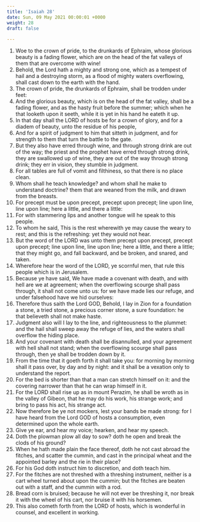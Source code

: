 ```yaml
---
title: 'Isaiah 28'
date: Sun, 09 May 2021 00:00:01 +0000
weight: 28
draft: false
  
---
```


1. Woe to the crown of pride, to the drunkards of Ephraim, whose glorious beauty is a fading flower, which are on the head of the fat valleys of them that are overcome with wine!
2. Behold, the Lord hath a mighty and strong one, which as a tempest of hail and a destroying storm, as a flood of mighty waters overflowing, shall cast down to the earth with the hand.
3. The crown of pride, the drunkards of Ephraim, shall be trodden under feet:
4. And the glorious beauty, which is on the head of the fat valley, shall be a fading flower, and as the hasty fruit before the summer; which when he that looketh upon it seeth, while it is yet in his hand he eateth it up.
5. In that day shall the LORD of hosts be for a crown of glory, and for a diadem of beauty, unto the residue of his people,
6. And for a spirit of judgment to him that sitteth in judgment, and for strength to them that turn the battle to the gate.
7. But they also have erred through wine, and through strong drink are out of the way; the priest and the prophet have erred through strong drink, they are swallowed up of wine, they are out of the way through strong drink; they err in vision, they stumble in judgment.
8. For all tables are full of vomit and filthiness, so that there is no place clean.
9. Whom shall he teach knowledge? and whom shall he make to understand doctrine? them that are weaned from the milk, and drawn from the breasts.
10. For precept must be upon precept, precept upon precept; line upon line, line upon line; here a little, and there a little:
11. For with stammering lips and another tongue will he speak to this people.
12. To whom he said, This is the rest wherewith ye may cause the weary to rest; and this is the refreshing: yet they would not hear.
13. But the word of the LORD was unto them precept upon precept, precept upon precept; line upon line, line upon line; here a little, and there a little; that they might go, and fall backward, and be broken, and snared, and taken.
14. Wherefore hear the word of the LORD, ye scornful men, that rule this people which is in Jerusalem.
15. Because ye have said, We have made a covenant with death, and with hell are we at agreement; when the overflowing scourge shall pass through, it shall not come unto us: for we have made lies our refuge, and under falsehood have we hid ourselves:
16. Therefore thus saith the Lord GOD, Behold, I lay in Zion for a foundation a stone, a tried stone, a precious corner stone, a sure foundation: he that believeth shall not make haste.
17. Judgment also will I lay to the line, and righteousness to the plummet: and the hail shall sweep away the refuge of lies, and the waters shall overflow the hiding place.
18. And your covenant with death shall be disannulled, and your agreement with hell shall not stand; when the overflowing scourge shall pass through, then ye shall be trodden down by it.
19. From the time that it goeth forth it shall take you: for morning by morning shall it pass over, by day and by night: and it shall be a vexation only to understand the report.
20. For the bed is shorter than that a man can stretch himself on it: and the covering narrower than that he can wrap himself in it.
21. For the LORD shall rise up as in mount Perazim, he shall be wroth as in the valley of Gibeon, that he may do his work, his strange work; and bring to pass his act, his strange act.
22. Now therefore be ye not mockers, lest your bands be made strong: for I have heard from the Lord GOD of hosts a consumption, even determined upon the whole earth.
23. Give ye ear, and hear my voice; hearken, and hear my speech.
24. Doth the plowman plow all day to sow? doth he open and break the clods of his ground?
25. When he hath made plain the face thereof, doth he not cast abroad the fitches, and scatter the cummin, and cast in the principal wheat and the appointed barley and the rie in their place?
26. For his God doth instruct him to discretion, and doth teach him.
27. For the fitches are not threshed with a threshing instrument, neither is a cart wheel turned about upon the cummin; but the fitches are beaten out with a staff, and the cummin with a rod.
28. Bread corn is bruised; because he will not ever be threshing it, nor break it with the wheel of his cart, nor bruise it with his horsemen.
29. This also cometh forth from the LORD of hosts, which is wonderful in counsel, and excellent in working.
